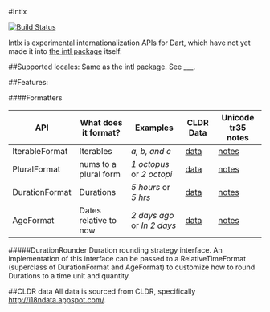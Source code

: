 #Intlx

[![Build Status](https://drone.io/seaneagan/intlx/status.png)](https://drone.io/seaneagan/intlx/latest)

Intlx is experimental internationalization APIs for Dart, 
which have not yet made it into [the intl package](http://pub.dartlang.org/packages/intl) itself.

##Supported locales:
  Same as the intl package.  See ___.

##Features:

####Formatters

| API           | What does it format? | Examples                   | CLDR Data             | Unicode tr35 notes        |
| ------------- | -------------------- | -------------------------- | --------------------- | ------------------------- |
| IterableFormat| Iterables            | _a, b, and c_              | [data][Iterable data] | [notes][Iterable scheme] |
| PluralFormat  | nums to a plural form| _1 octopus_ or _2 octopi_  | [data][Plural data]   | [notes][Plural scheme]   |
| DurationFormat| Durations            | _5 hours_ or _5 hrs_       | [data][RT data]       | [notes][RT scheme]       |
| AgeFormat     | Dates relative to now| _2 days ago_ or _In 2 days_| [data][RT data]       | [notes][RT scheme]       |

<!---
TODO: make API names link to generated API docs once they exist
-->

#####DurationRounder
  Duration rounding strategy interface.  An implementation of this interface can be passed to a RelativeTimeFormat (superclass of DurationFormat and AgeFormat) to customize how to round Durations to a time unit and quantity.
  
##CLDR data
  All data is sourced from CLDR, specifically http://i18ndata.appspot.com/.

[Iterable data]: http://i18ndata.appspot.com/cldr/tags/unconfirmed/main/en/listPatterns/listPattern?action=browse&depth=-1
[Plural data]: http://i18ndata.appspot.com/cldr/tags/unconfirmed/supplemental/plurals/plurals?action=browse&depth=-1
[RT data]: http://i18ndata.appspot.com/cldr/tags/unconfirmed/main/en/units?action=browse&depth=-1

[Iterable scheme]: http://unicode.org/reports/tr35/tr35-general.html#ListPatterns
[Plural scheme]: http://unicode.org/reports/tr35/tr35-numbers.html#Language_Plural_Rules
[RT scheme]: http://unicode.org/reports/tr35/#Unit_Elements
